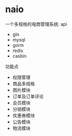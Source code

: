 # naio

一个多规格的电商管理系统: api

- gin
- mysql
- gorm
- redis
- casbin

功能点
- 权限管理
- 商品多规格
- 图片模块
- 订单及订单评论
- 会员模块
- 分销模块
- 优惠券模块
- 公告模块
- 物流模块